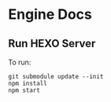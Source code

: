 # Engine Docs

## Run HEXO Server
To run:

```
git submodule update --init
npm install
npm start
```
